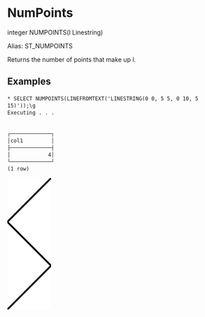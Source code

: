 # NumPoints #

integer NUMPOINTS(l Linestring)

Alias: ST_NUMPOINTS

Returns the number of points that make up l.

## Examples ##

    * SELECT NUMPOINTS(LINEFROMTEXT('LINESTRING(0 0, 5 5, 0 10, 5 15)'));\g
    Executing . . .


    ┌─────────────┐
    │col1         │
    ├─────────────┤
    │            4│
    └─────────────┘
    (1 row)

![NumPoints](numpoints.svg)
